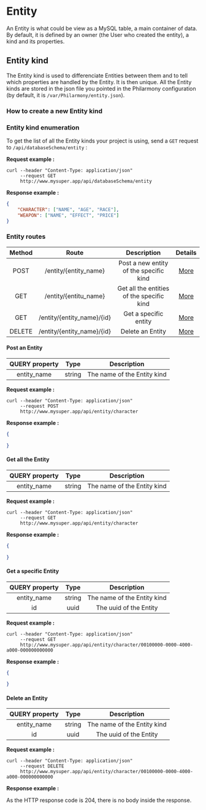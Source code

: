 Entity
=

An Entity is what could be view as a MySQL table, a main container of data. By default, it is defined by an owner (the User who created the entity), a kind and its properties.

## Entity kind

The Entity kind is used to differenciate Entities between them and to tell which properties are handled by the Entity. It is then unique. All the Entity kinds are stored in the json file you pointed in the Philarmony configuration (by default, it is `/var/Philarmony/entity.json`).

### How to create a new Entity kind



### Entity kind enumeration

To get the list of all the Entity kinds your project is using, send a `GET` request to `/api/databaseSchema/entity` :

__Request example :__

```
curl --header "Content-Type: application/json"
     --request GET
     http://www.mysuper.app/api/databaseSchema/entity
```

__Response example :__

```json
{
    "CHARACTER": ["NAME", "AGE", "RACE"],
    "WEAPON": ["NAME", "EFFECT", "PRICE"] 
}
```

### Entity routes

| Method |            Route           |                Description                |             Details            |
|:------:|:--------------------------:|:-----------------------------------------:|:------------------------------:|
|  POST  | /entity/{entity_name}      | Post a new entity of the specific kind    | [More](#post-an-entity)        |
|   GET  | /entity/{entitu_name}      | Get all the entities of the specific kind | [More](#get-all-the-entities)  |
|   GET  | /entity/{entity_name}/{id} | Get a specific entity                     | [More](#get-a-specific-entity) |
| DELETE | /entity/{entity_name}/{id} | Delete an Entity                          | [More](#delete-an-entity)      |

#### Post an Entity

| QUERY property |  Type  |         Description         |
|:--------------:|:------:|:---------------------------:|
|   entity_name  | string | The name of the Entity kind |

__Request example :__

```
curl --header "Content-Type: application/json"
     --request POST
     http://www.mysuper.app/api/entity/character
```

__Response example :__

```json
{
    
}
```

#### Get all the Entity

| QUERY property |  Type  |         Description         |
|:--------------:|:------:|:---------------------------:|
|   entity_name  | string | The name of the Entity kind |

__Request example :__

```
curl --header "Content-Type: application/json"
     --request GET
     http://www.mysuper.app/api/entity/character
```

__Response example :__

```json
{
    
}
```

#### Get a specific Entity

| QUERY property |  Type  |         Description         |
|:--------------:|:------:|:---------------------------:|
|   entity_name  | string | The name of the Entity kind |
|       id       |  uuid  | The uuid of the Entity      |

__Request example :__

```
curl --header "Content-Type: application/json"
     --request GET
     http://www.mysuper.app/api/entity/character/00100000-0000-4000-a000-000000000000
```

__Response example :__

```json
{
    
}
```

#### Delete an Entity

| QUERY property |  Type  |         Description         |
|:--------------:|:------:|:---------------------------:|
|   entity_name  | string | The name of the Entity kind |
|       id       |  uuid  | The uuid of the Entity      |

__Request example :__

```
curl --header "Content-Type: application/json"
     --request DELETE
     http://www.mysuper.app/api/entity/character/00100000-0000-4000-a000-000000000000
```

__Response example :__

As the HTTP response code is 204, there is no body inside the response.